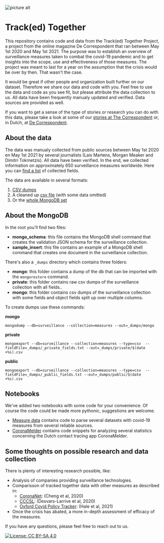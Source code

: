 ![picture alt](https://useruploads.cdn-thecorrespondent.com/image/wWTnZUtk-vZoO0H9u_7Hs4SKVZk=/1920x1080/tc-useruploads-images/a012b0df6cac4ece8aacc4561d7c5fd4.gif)

# Track(ed) Together

This repository contains code and data from the Track(ed) Together Project, a project from the online magazine De Correspondent that ran between May 1st 2020 and May 1st 2021. The purpose was to establish an overview of surveillance measures taken to combat the covid-19 pandemic and to get insights into the scope, use and effectiveness of those measures. The project was meant to last for a year on the assumption that the crisis would be over by then. That wasn't the case. 

It would be great if other people and organization built further on our dataset. Therefore we share our data and code with you. Feel free to use the data and code as you see fit, but please attribute the data collection to us. All data have been frequently manualy updated and verified. Data sources are provided as well. 

If you want to get a sense of the type of stories or research you can do with this data, please take a look at some of our [stories at The Correspondent](https://thecorrespondent.com/collection/track-ed-together) or, in Dutch, at [De Correspondent](https://decorrespondent.nl/collectie/track-ed-together). 

## About the data

The data was manualy collected from public sources between May 1st 2020 en May 1st 2021 by several journalists (Lais Martens, Morgan Meaker and Dimitri Tokmetzis). All data have been verified. In the end, we collected information on approximately 650 surveillance measures worldwide. Here you can [find a list](https://github.com/decorrespondent/trackedtogether/blob/master/mongodb/dumps/_public_fields.txt) of collected fields.

The data are available in several formats:
1. [CSV dumps](https://github.com/decorrespondent/trackedtogether/tree/master/mongodb/dumps/public)
2. A cleaned up [csv file](https://github.com/decorrespondent/trackedtogether/blob/master/public_data/tt_measures%20.csv) (with some data omitted)
3. Or the [whole MongoDB set](https://github.com/decorrespondent/trackedtogether/tree/master/mongodb)

## About the MongoDB

In the root you'll find two files:
* **mongo_schema**: this file contains the MongoDB shell command that creates the validation JSON schema for the surveillance collection.
* **sample_insert**: this file contains an example of a MongoDB shell command that creates one document in the surveillance collection.

There's also a `_dumps` directory which contains three folders:
* **mongo**: this folder contains a dump of the db that can be imported with the `mongorestore` command.
* **private**: this folder contains raw csv dumps of the surveillance collection with all fields..
* **mongo**: this folder contains csv dumps of the surveillance collection with some fields and object fields split up over multiple columns. 

To create dumps use these commands:

**mongo**

`mongodump --db=surveillance --collection=measures --out=_dumps/mongo`

**private**

`mongoexport --db=surveillance --collection=measures --type=csv  --fieldFile=_dumps/_private_fields.txt --out=_dumps/private/$(date +%s).csv`

**public**

`mongoexport --db=surveillance --collection=measures --type=csv  --fieldFile=_dumps/_public_fields.txt --out=_dumps/public/$(date +%s).csv`

## Notebooks

We've added two notebooks with some code for your convenience. Of course the code could be made more pythonic, suggestions are welcome.
* [Measure data](https://github.com/decorrespondent/trackedtogether/blob/master/notebooks/measure_data.ipynb) contains code to parse several datasets with covid-19 measures from several reliable sources.
* [CoronaMelder](https://github.com/decorrespondent/trackedtogether/blob/master/notebooks/CoronaMelder_stats.ipynb) contains code snippets for analyzing several statistics concerning the Dutch contact tracing app CoronaMelder.

## Some thoughts on possible research and data collection

There is plenty of interesting research possible, like:
* Analysis of companies providing surveillance technologies.
* Comparisson of tracked together data with other measures as described in:
  * [CoronaNet](https://www.coronanet-project.org/download.html): (Cheng et al, 2020)
  * [CCCSL](https://github.com/amel-github/covid19-interventionmeasures): (Desvars-Larrive et al, 2020)
  * [Oxford Covid Policy Tracker](https://github.com/OxCGRT/covid-policy-tracker): (Hale et al, 2021)
* Once the crisis has abated, a more in-depth assessment of efficacy of the measures. 

If you have any questions, please feel free to reach out to us.

[![License: CC BY-SA 4.0](https://licensebuttons.net/l/by-sa/4.0/80x15.png)](https://creativecommons.org/licenses/by-sa/4.0/)
